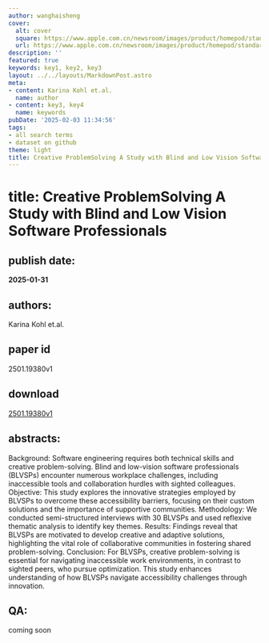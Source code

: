 ```yaml
---
author: wanghaisheng
cover:
  alt: cover
  square: https://www.apple.com.cn/newsroom/images/product/homepod/standard/Apple-HomePod-hero-230118_big.jpg.large_2x.jpg
  url: https://www.apple.com.cn/newsroom/images/product/homepod/standard/Apple-HomePod-hero-230118_big.jpg.large_2x.jpg
description: ''
featured: true
keywords: key1, key2, key3
layout: ../../layouts/MarkdownPost.astro
meta:
- content: Karina Kohl et.al.
  name: author
- content: key3, key4
  name: keywords
pubDate: '2025-02-03 11:34:56'
tags:
- all search terms
- dataset on github
theme: light
title: Creative ProblemSolving A Study with Blind and Low Vision Software Professionals
---
```


# title: Creative ProblemSolving A Study with Blind and Low Vision Software Professionals 
## publish date: 
**2025-01-31** 
## authors: 
  Karina Kohl et.al. 
## paper id
2501.19380v1
## download
[2501.19380v1](http://arxiv.org/abs/2501.19380v1)
## abstracts:
Background: Software engineering requires both technical skills and creative problem-solving. Blind and low-vision software professionals (BLVSPs) encounter numerous workplace challenges, including inaccessible tools and collaboration hurdles with sighted colleagues. Objective: This study explores the innovative strategies employed by BLVSPs to overcome these accessibility barriers, focusing on their custom solutions and the importance of supportive communities. Methodology: We conducted semi-structured interviews with 30 BLVSPs and used reflexive thematic analysis to identify key themes. Results: Findings reveal that BLVSPs are motivated to develop creative and adaptive solutions, highlighting the vital role of collaborative communities in fostering shared problem-solving. Conclusion: For BLVSPs, creative problem-solving is essential for navigating inaccessible work environments, in contrast to sighted peers, who pursue optimization. This study enhances understanding of how BLVSPs navigate accessibility challenges through innovation.
## QA:
coming soon
